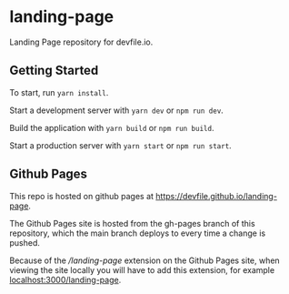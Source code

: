 # landing-page

Landing Page repository for devfile.io.

## Getting Started

To start, run `yarn install`.

Start a development server with `yarn dev` or `npm run dev`.

Build the application with `yarn build` or `npm run build`.

Start a production server with `yarn start` or `npm run start`.

## Github Pages

This repo is hosted on github pages at https://devfile.github.io/landing-page.

The Github Pages site is hosted from the gh-pages branch of this repository, which the main branch deploys to every time a change is pushed.

Because of the _/landing-page_ extension on the Github Pages site, when viewing the site locally you will have to add this extension, for example [localhost:3000/landing-page](localhost:3000/landing-page).
